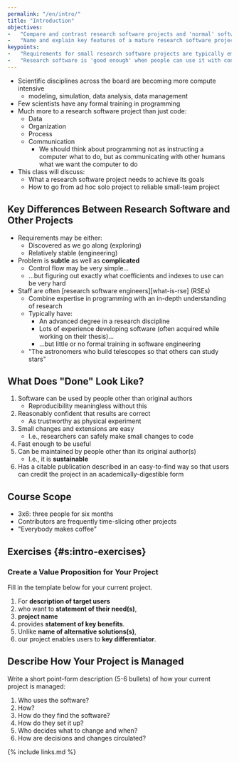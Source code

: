 ```yaml
---
permalink: "/en/intro/"
title: "Introduction"
objectives:
-   "Compare and contrast research software projects and 'normal' software projects."
-   "Name and explain key features of a mature research software project."
keypoints:
-   "Requirements for small research software projects are typically emergent."
-   "Research software is 'good enough' when people can use it with confidence and extend it with reasonable effort."
---
```


-   Scientific disciplines across the board are becoming more compute intensive
    -   modeling, simulation, data analysis, data management
-   Few scientists have any formal training in programming
-   Much more to a research software project than just code:
    -   Data
    -   Organization
    -   Process
    -   Communication
        -   We should think about programming not as instructing a computer what to do,
            but as communicating with other humans what we want the computer to do
-   This class will discuss:
    -   What a research software project needs to achieve its goals
    -   How to go from ad hoc solo project to reliable small-team project

## Key Differences Between Research Software and Other Projects

-   Requirements may be either:
    -   Discovered as we go along (exploring)
    -   Relatively stable (engineering)
-   Problem is **subtle** as well as **complicated**
    -   Control flow may be very simple...
    -   ...but figuring out exactly what coefficients and indexes to use can be very hard
-   Staff are often [research software engineers][what-is-rse] (RSEs)
    -   Combine expertise in programming with an in-depth understanding of research
    -   Typically have:
        -   An advanced degree in a research discipline
        -   Lots of experience developing software (often acquired while working on their thesis)...
        -   ...but little or no formal training in software engineering
    -   "The astronomers who build telescopes so that others can study stars"

## What Does "Done" Look Like?

1.  Software can be used by people other than original authors
    -   Reproducibility meaningless without this
2.  Reasonably confident that results are correct
    -   As trustworthy as physical experiment
3.  Small changes and extensions are easy
    -   I.e., researchers can safely make small changes to code
4.  Fast enough to be useful
5.  Can be maintained by people other than its original author(s)
    -   I.e., it is **sustainable**
6.  Has a citable publication described in an easy-to-find way
    so that users can credit the project in an academically-digestible form

## Course Scope

-   3x6: three people for six months
-   Contributors are frequently time-slicing other projects
-   "Everybody makes coffee"

## Exercises {#s:intro-exercises}

### Create a Value Proposition for Your Project

Fill in the template below for your current project.

1.  For **description of target users**
2.  who want to **statement of their need(s)**,
3.  **project name**
4.  provides **statement of key benefits**.
5.  Unlike **name of alternative solutions(s)**,
6.  our project enables users to **key differentiator**.

## Describe How Your Project is Managed

Write a short point-form description (5-6 bullets) of how your current project is managed:

1.  Who uses the software?
2.  How?
3.  How do they find the software?
4.  How do they set it up?
5.  Who decides what to change and when?
6.  How are decisions and changes circulated?

{% include links.md %}
